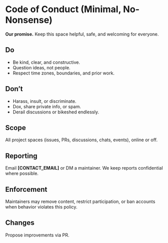 # Code of Conduct (Minimal, No-Nonsense)

**Our promise.** Keep this space helpful, safe, and welcoming for everyone.

## Do
- Be kind, clear, and constructive.
- Question ideas, not people.
- Respect time zones, boundaries, and prior work.

## Don’t
- Harass, insult, or discriminate.
- Dox, share private info, or spam.
- Derail discussions or bikeshed endlessly.

## Scope
All project spaces (issues, PRs, discussions, chats, events), online or off.

## Reporting
Email **[CONTACT_EMAIL]** or DM a maintainer. We keep reports confidential where possible.

## Enforcement
Maintainers may remove content, restrict participation, or ban accounts when behavior violates this policy.

## Changes
Propose improvements via PR.
